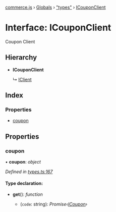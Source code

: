 [commerce.js](../README.md) › [Globals](../globals.md) › ["types"](../modules/_types_.md) › [ICouponClient](_types_.icouponclient.md)

# Interface: ICouponClient

Coupon Client

## Hierarchy

* **ICouponClient**

  ↳ [IClient](_types_.iclient.md)

## Index

### Properties

* [coupon](_types_.icouponclient.md#coupon)

## Properties

###  coupon

• **coupon**: *object*

*Defined in [types.ts:167](https://github.com/shopjs/commerce.js/blob/7322797/src/types.ts#L167)*

#### Type declaration:

* **get**(): *function*

  * (`code`: string): *Promise‹[ICoupon](_types_.icoupon.md)›*
